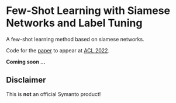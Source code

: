 # Few-Shot Learning with Siamese Networks and Label Tuning
A few-shot learning method based on siamese networks.

Code for the [paper](https://openreview.net/forum?id=S5VMqz-IBRV) to appear at [ACL 2022](https://www.2022.aclweb.org/).

**Coming soon ...**

## Disclaimer

This is **not** an official Symanto product!
